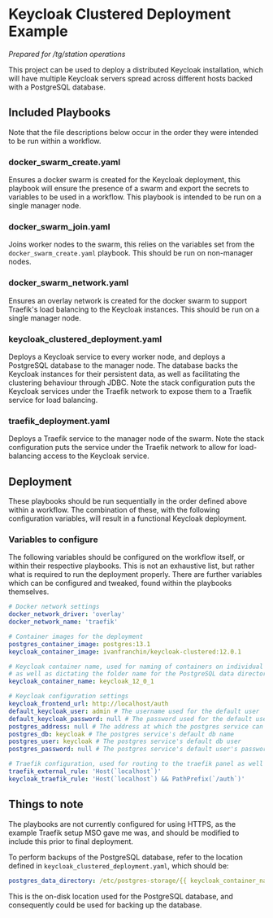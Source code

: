 # Keycloak Clustered Deployment Example

*Prepared for /tg/station operations*

This project can be used to deploy a distributed Keycloak installation, which will have multiple Keycloak servers spread across different hosts backed with a PostgreSQL database.

## Included Playbooks

Note that the file descriptions below occur in the order they were intended to be run within a workflow.

### docker_swarm_create.yaml

Ensures a docker swarm is created for the Keycloak deployment, this playbook will ensure the presence of a swarm and export the secrets to variables to be used in a workflow. This playbook is intended to be run on a single manager node.

### docker_swarm_join.yaml

Joins worker nodes to the swarm, this relies on the variables set from the ``docker_swarm_create.yaml`` playbook. This should be run on non-manager nodes.

### docker_swarm_network.yaml

Ensures an overlay network is created for the docker swarm to support Traefik's load balancing to the Keycloak instances. This should be run on a single manager node.

### keycloak_clustered_deployment.yaml

Deploys a Keycloak service to every worker node, and deploys a PostgreSQL database to the manager node. The database backs the Keycloak instances for their persistent data, as well as facilitating the clustering behaviour through JDBC. Note the stack configuration puts the Keycloak services under the Traefik network to expose them to a Traefik service for load balancing.

### traefik_deployment.yaml

Deploys a Traefik service to the manager node of the swarm. Note the stack configuration puts the service under the Traefik network to allow for load-balancing access to the Keycloak service.

## Deployment

These playbooks should be run sequentially in the order defined above within a workflow. The combination of these, with the following configuration variables, will result in a functional Keycloak deployment.

### Variables to configure

The following variables should be configured on the workflow itself, or within their respective playbooks. This is not an exhaustive list, but rather what is required to run the deployment properly. There are further variables which can be configured and tweaked, found within the playbooks themselves.

```yaml
# Docker network settings
docker_network_driver: 'overlay'
docker_network_name: 'traefik'

# Container images for the deployment
postgres_container_image: postgres:13.1
keycloak_container_image: ivanfranchin/keycloak-clustered:12.0.1

# Keycloak container name, used for naming of containers on individual hosts,
# as well as dictating the folder name for the PostgreSQL data directory
keycloak_container_name: keycloak_12_0_1

# Keycloak configuration settings
keycloak_frontend_url: http://localhost/auth
default_keycloak_user: admin # The username used for the default user
default_keycloak_password: null # The password used for the default user
postgres_address: null # The address at which the postgres service can be reached
postgres_db: keycloak # The postgres service's default db name
postgres_user: keycloak # The postgres service's default db user
postgres_password: null # The postgres service's default user's password

# Traefik configuration, used for routing to the traefik panel as well as the keycloak load balancer
traefik_external_rule: 'Host(`localhost`)'
keycloak_traefik_rule: 'Host(`localhost`) && PathPrefix(`/auth`)'
```

## Things to note

The playbooks are not currently configured for using HTTPS, as the example Traefik setup MSO gave me was, and should be modified to include this prior to final deployment.

To perform backups of the PostgreSQL database, refer to the location defined in ``keycloak_clustered_deployment.yaml``, which should be:

```yaml
postgres_data_directory: /etc/postgres-storage/{{ keycloak_container_name }}
```

This is the on-disk location used for the PostgreSQL database, and consequently could be used for backing up the database.